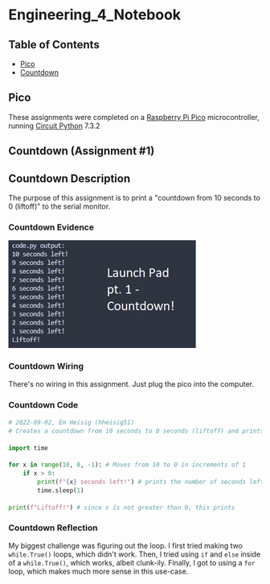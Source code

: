 # Engineering_4_Notebook

## Table of Contents

- [Pico](#pico)
- [Countdown](#countdown-assignment-1)

## Pico

These assignments were completed on a [Raspberry Pi Pico](https://www.raspberrypi.com/products/raspberry-pi-pico/) microcontroller, running [Circuit Python](https://circuitpython.org/board/raspberry_pi_pico/) 7.3.2

## Countdown (Assignment #1)

## Countdown Description

The purpose of this assignment is to print a "countdown from 10 seconds to 0 (liftoff)" to the serial monitor.

### Countdown Evidence

[![Countdown-1](/images/Thumbnail_Countdown-1.png)](https://youtu.be/wBfttG0zpk0)

### Countdown Wiring

There's no wiring in this assignment. Just plug the pico into the computer.

### Countdown Code

```python
# 2022-09-02, Em Heisig (hheisig51)
# Creates a countdown from 10 seconds to 0 seconds (liftoff) and prints it to the serial monitor.

import time

for x in range(10, 0, -1): # Moves from 10 to 0 in increments of 1
    if x > 0:
        print(f"{x} seconds left!") # prints the number of seconds left
        time.sleep(1)

print(f"Liftoff!") # since x is not greater than 0, this prints
```

### Countdown Reflection

My biggest challenge was figuring out the loop. I first tried making two `while.True()` loops, which didn't work. Then, I tried using `if` and `else` inside of a `while.True()`, which works, albeit clunk-ily. Finally, I got to using a `for` loop, which makes much more sense in this use-case.
